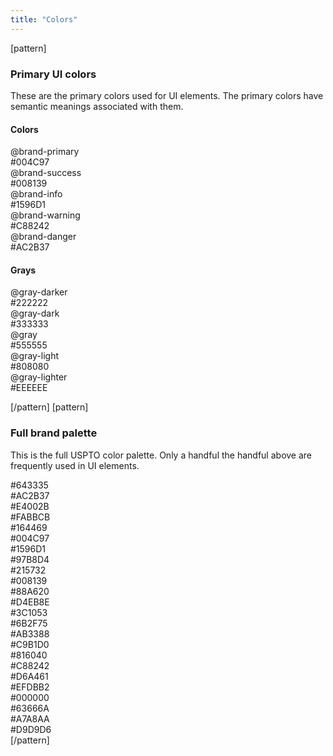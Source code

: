```yaml
---
title: "Colors"
---
```


[pattern]

### Primary UI colors
These are the primary colors used for UI elements. The primary colors have semantic meanings associated with them.
#### Colors
<div class="pl-palette">
    <div class="pl-palette-color">
        <div class="pl-palette-preview" style="background-color:#004c97;"></div>
        <div class="pl-palette-variable">@brand-primary</div>
        <div class="pl-palette-value">#004C97</div>
    </div>
    <div class="pl-palette-color">
        <div class="pl-palette-preview" style="background-color:#008139;"></div>
        <div class="pl-palette-variable">@brand-success</div>
        <div class="pl-palette-value">#008139</div>
    </div>
    <div class="pl-palette-color">
        <div class="pl-palette-preview" style="background-color:#1596d1;"></div>
        <div class="pl-palette-variable">@brand-info</div>
        <div class="pl-palette-value">#1596D1</div>
    </div>
    <div class="pl-palette-color">
        <div class="pl-palette-preview" style="background-color:#c88242;"></div>
        <div class="pl-palette-variable">@brand-warning</div>
        <div class="pl-palette-value">#C88242</div>
    </div>
    <div class="pl-palette-color">
        <div class="pl-palette-preview" style="background-color:#ac2b37;"></div>
        <div class="pl-palette-variable">@brand-danger</div>
        <div class="pl-palette-value">#AC2B37</div>
    </div>
</div>

#### Grays

<div class="pl-palette">
    <div class="pl-palette-color">
        <div class="pl-palette-preview" style="background-color:#222222;"></div>
        <div class="pl-palette-variable">@gray-darker</div>
        <div class="pl-palette-value">#222222</div>
    </div>
    <div class="pl-palette-color">
        <div class="pl-palette-preview" style="background-color:#333333;"></div>
        <div class="pl-palette-variable">@gray-dark</div>
        <div class="pl-palette-value">#333333</div>
    </div>
    <div class="pl-palette-color">
        <div class="pl-palette-preview" style="background-color:#555555;"></div>
        <div class="pl-palette-variable">@gray</div>
        <div class="pl-palette-value">#555555</div>
    </div>
    <div class="pl-palette-color">
        <div class="pl-palette-preview" style="background-color:#808080;"></div>
        <div class="pl-palette-variable">@gray-light</div>
        <div class="pl-palette-value">#808080</div>
    </div>
    <div class="pl-palette-color">
        <div class="pl-palette-preview" style="background-color:#eeeeee;"></div>
        <div class="pl-palette-variable">@gray-lighter</div>
        <div class="pl-palette-value">#EEEEEE</div>
    </div>
</div>

[/pattern]
[pattern]
### Full brand palette
This is the full USPTO color palette. Only a handful the handful above are frequently used in UI elements.
<div class="pl-palette">
    <div class="pl-palette-color">
        <div class="pl-palette-preview" style="background-color: #643335;"></div>
        <div class="pl-palette-value">#643335</div>
    </div>
    <div class="pl-palette-color">
        <div class="pl-palette-preview" style="background-color: #AC2B37;"></div>
        <div class="pl-palette-value">#AC2B37</div>
    </div>
    <div class="pl-palette-color">
        <div class="pl-palette-preview" style="background-color: #E4002B;"></div>
        <div class="pl-palette-value">#E4002B</div>
    </div>
    <div class="pl-palette-color">
        <div class="pl-palette-preview" style="background-color: #FABBCB;"></div>
        <div class="pl-palette-value">#FABBCB</div>
    </div>
</div>
<div class="pl-palette">
    <div class="pl-palette-color">
        <div class="pl-palette-preview" style="background-color: #164469;"></div>
        <div class="pl-palette-value">#164469</div>
    </div>
    <div class="pl-palette-color">
        <div class="pl-palette-preview" style="background-color: #004C97;"></div>
        <div class="pl-palette-value">#004C97</div>
    </div>
    <div class="pl-palette-color">
        <div class="pl-palette-preview" style="background-color: #1596D1;"></div>
        <div class="pl-palette-value">#1596D1</div>
    </div>
    <div class="pl-palette-color">
        <div class="pl-palette-preview" style="background-color: #97B8D4;"></div>
        <div class="pl-palette-value">#97B8D4</div>
    </div>
</div>
<div class="pl-palette">
    <div class="pl-palette-color">
        <div class="pl-palette-preview" style="background-color: #215732;"></div>
        <div class="pl-palette-value">#215732</div>
    </div>
    <div class="pl-palette-color">
        <div class="pl-palette-preview" style="background-color: #008139;"></div>
        <div class="pl-palette-value">#008139</div>
    </div>
    <div class="pl-palette-color">
        <div class="pl-palette-preview" style="background-color: #88A620;"></div>
        <div class="pl-palette-value">#88A620</div>
    </div>
    <div class="pl-palette-color">
        <div class="pl-palette-preview" style="background-color: #D4EB8E;"></div>
        <div class="pl-palette-value">#D4EB8E</div>
    </div>
</div>
<div class="pl-palette">
    <div class="pl-palette-color">
        <div class="pl-palette-preview" style="background-color: #3C1053;"></div>
        <div class="pl-palette-value">#3C1053</div>
    </div>
    <div class="pl-palette-color">
        <div class="pl-palette-preview" style="background-color: #6B2F75;"></div>
        <div class="pl-palette-value">#6B2F75</div>
    </div>
    <div class="pl-palette-color">
        <div class="pl-palette-preview" style="background-color: #AB3388;"></div>
        <div class="pl-palette-value">#AB3388</div>
    </div>
    <div class="pl-palette-color">
        <div class="pl-palette-preview" style="background-color: #C9B1D0;"></div>
        <div class="pl-palette-value">#C9B1D0</div>
    </div>
</div>
<div class="pl-palette">
    <div class="pl-palette-color">
        <div class="pl-palette-preview" style="background-color: #816040;"></div>
        <div class="pl-palette-value">#816040</div>
    </div>
    <div class="pl-palette-color">
        <div class="pl-palette-preview" style="background-color: #C88242;"></div>
        <div class="pl-palette-value">#C88242</div>
    </div>
    <div class="pl-palette-color">
        <div class="pl-palette-preview" style="background-color: #D6A461;"></div>
        <div class="pl-palette-value">#D6A461</div>
    </div>
    <div class="pl-palette-color">
        <div class="pl-palette-preview" style="background-color: #EFDBB2;"></div>
        <div class="pl-palette-value">#EFDBB2</div>
    </div>
</div>
<div class="pl-palette">
    <div class="pl-palette-color">
        <div class="pl-palette-preview" style="background-color: #000000;"></div>
        <div class="pl-palette-value">#000000</div>
    </div>
    <div class="pl-palette-color">
        <div class="pl-palette-preview" style="background-color: #63666A;"></div>
        <div class="pl-palette-value">#63666A</div>
    </div>
    <div class="pl-palette-color">
        <div class="pl-palette-preview" style="background-color: #A7A8AA;"></div>
        <div class="pl-palette-value">#A7A8AA</div>
    </div>
    <div class="pl-palette-color">
        <div class="pl-palette-preview" style="background-color: #D9D9D6;"></div>
        <div class="pl-palette-value">#D9D9D6</div>
    </div>
</div>
[/pattern]
